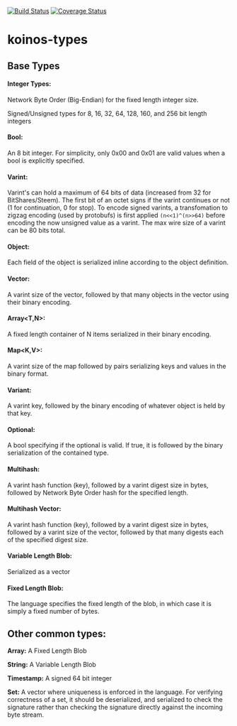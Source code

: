 [![Build Status](https://travis-ci.com/open-orchard/koinos-types.svg?token=299mUDbUKyJPxqjj5R9G&branch=master)](https://travis-ci.com/open-orchard/koinos-types) [![Coverage Status](https://coveralls.io/repos/github/open-orchard/koinos-types/badge.svg?branch=master&t=oZ3L9T)](https://coveralls.io/github/open-orchard/koinos-types?branch=master)

# koinos-types

## Base Types

#### Integer Types:

Network Byte Order (Big-Endian) for the fixed length integer size.

Signed/Unsigned types for 8, 16, 32, 64, 128, 160, and 256 bit length integers


#### Bool:

An 8 bit integer. For simplicity, only 0x00 and 0x01 are valid values when a bool is explicitly specified.


#### Varint:

Varint's can hold a maximum of 64 bits of data (increased from 32 for BitShares/Steem). The first bit of an octet signs if the varint continues or not (1 for continuation, 0 for stop). To encode signed varints, a transfomation to zigzag encoding (used by protobufs) is first applied `(n<<1)^(n>>64)` before encoding the now unsigned value as a varint. The max wire size of a varint can be 80 bits total.


#### Object:

Each field of the object is serialized inline according to the object definition.


#### Vector<T>:

A varint size of the vector, followed by that many objects in the vector using their binary encoding.


#### Array<T,N>:

A fixed length container of N items serialized in their binary encoding.


#### Map<K,V>:

A varint size of the map followed by pairs serializing keys and values in the binary format.


#### Variant<T>:

A varint key, followed by the binary encoding of whatever object is held by that key.


#### Optional<T>:

A bool specifying if the optional is valid. If true, it is followed by the binary serialization of the contained type.


#### Multihash:

A varint hash function (key), followed by a varint digest size in bytes, followed by Network Byte Order hash for the specified length.


#### Multihash Vector:

A varint hash function (key), followed by a varint digest size in bytes, followed by a varint size of the vector, followed by that many digests each of the specified digest size.


#### Variable Length Blob:

Serialized as a vector<char>


#### Fixed Length Blob:

The language specifies the fixed length of the blob, in which case it is simply a fixed number of bytes.


## Other common types:

**Array:** A Fixed Length Blob

**String:** A Variable Length Blob

**Timestamp:** A signed 64 bit integer

**Set:** A vector where uniqueness is enforced in the language. For verifying correctness of a set, it should be deserialized, and serialized to check the signature rather than checking the signature directly against the incoming byte stream.

